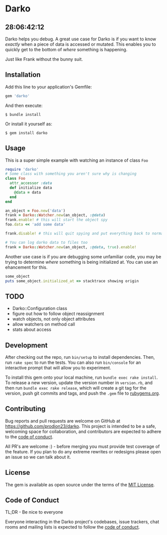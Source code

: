 # Darko

## 28:06:42:12 

Darko helps you debug.  A great use case for Darko is if you want to know *exactly* when a piece of data is accessed or mutated. This enables you to quickly get to the bottom of _where_ something is happening.

Just like Frank without the bunny suit.

## Installation

Add this line to your application's Gemfile:

```ruby
gem 'darko'
```

And then execute:

    $ bundle install

Or install it yourself as:

    $ gem install darko

## Usage

This is a super simple example with watching an instance of class `Foo`

```ruby
require 'darko'
# Some class with something you aren't sure why is changing
class Foo
  attr_accessor :data
  def initialize data
    @data = data
  end
end

an_object = Foo.new('data')
frank = Darko::Watcher.new(an_object, :@data)
frank.enable! # this will start the object spy
foo.data << 'add some data'

frank.disable! # this will quit spying and put everything back to normal :)
```

```ruby
# You can log darko data to files too
frank = Darko::Watcher.new(an_object, :@data, true).enable! 

```

Another use case is if you are debugging some unfamiliar code, you may be trying to determine _where_ something is being initialized at.
You can use an ehancement for this.

```ruby
some_object
puts some_object.initialized_at => stacktrace showing origin
```

## TODO
 - Darko::Configuration class
 - figure out how to follow object reassignment
 - watch objects, not only object attributes
 - allow watchers on method call
 - stats about access

## Development

After checking out the repo, run `bin/setup` to install dependencies. Then, run `rake spec` to run the tests. You can also run `bin/console` for an interactive prompt that will allow you to experiment.

To install this gem onto your local machine, run `bundle exec rake install`. To release a new version, update the version number in `version.rb`, and then run `bundle exec rake release`, which will create a git tag for the version, push git commits and tags, and push the `.gem` file to [rubygems.org](https://rubygems.org).

## Contributing

Bug reports and pull requests are welcome on GitHub at https://github.com/prodion23/darko. This project is intended to be a safe, welcoming space for collaboration, and contributors are expected to adhere to the [code of conduct](https://github.com/prodion23/darko/blob/master/CODE_OF_CONDUCT.md).

All PR's are welcome :) - before merging you must provide test coverage of the feature.  If you plan to do any extreme rewrites or redesigns please open an issue so we can talk about it.  


## License

The gem is available as open source under the terms of the [MIT License](https://opensource.org/licenses/MIT).

## Code of Conduct
TL;DR - Be nice to everyone

Everyone interacting in the Darko project's codebases, issue trackers, chat rooms and mailing lists is expected to follow the [code of conduct](https://github.com/[USERNAME]/Darko/blob/master/CODE_OF_CONDUCT.md).
